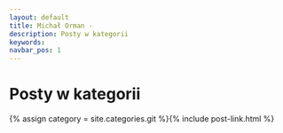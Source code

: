 ```yaml
---
layout: default
title: Michał Orman - 
description: Posty w kategorii 
keywords:
navbar_pos: 1
---
```

# Posty w kategorii 
{% assign category = site.categories.git %}{% include post-link.html %}
